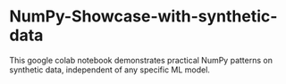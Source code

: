 # NumPy-Showcase-with-synthetic-data
This google colab notebook demonstrates practical NumPy patterns on synthetic data, independent of any specific ML model.
